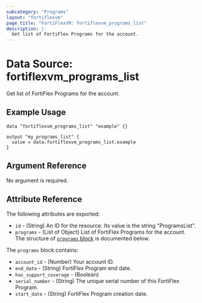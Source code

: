 ```yaml
---
subcategory: "Programs"
layout: "fortiflexvm"
page_title: "FortiFlexVM: fortiflexvm_programs_list"
description: |-
  Get list of FortiFlex Programs for the account.
---
```


# Data Source: fortiflexvm_programs_list
Get list of FortiFlex Programs for the account.

## Example Usage

```hcl
data "fortiflexvm_programs_list" "example" {}

output "my_programs_list" {
  value = data.fortiflexvm_programs_list.example
}
```

## Argument Reference

No argument is required.

## Attribute Reference

The following attributes are exported:

* `id` - (String) An ID for the resource. Its value is the string "ProgramsList".
* `programs` - (List of Object) List of FortiFlex Programs for the account. The structure of [`programs` block](#nestedatt--programs) is documented below.

<a id="nestedatt--programs"></a>
The `programs` block contains:

* `account_id` - (Number) Your account ID.
* `end_date` - (String) FortiFlex Program end date.
* `has_support_coverage` - (Boolean) <!-- Whether the current date is between the start_date and end_date. -->
* `serial_number` - (String) The unique serial number of this FortiFlex Program.
* `start_date` - (String) FortiFlex Program creation date.
